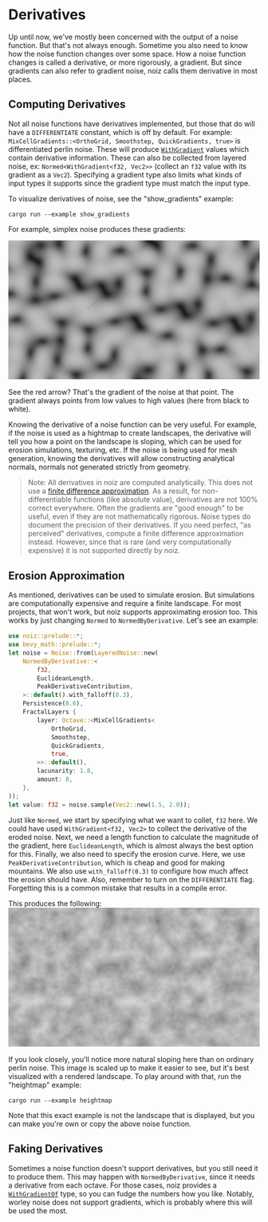 # Derivatives

Up until now, we've mostly been concerned with the output of a noise function.
But that's not always enough.
Sometime you also need to know how the noise function changes over some space.
How a noise function changes is called a derivative, or more rigorously, a gradient.
But since gradients can also refer to gradient noise, noiz calls them derivative in most places.

## Computing Derivatives

Not all noise functions have derivatives implemented, but those that do will have a `DIFFERENTIATE` constant, which is off by default.
For example: `MixCellGradients::<OrthoGrid, Smoothstep, QuickGradients, true>` is differentiated perlin noise.
These will produce [`WithGradient`](https://docs.rs/noiz/latest/noiz/cells/struct.WithGradient.html) values which contain derivative information.
These can also be collected from layered noise, ex: `Normed<WithGradient<f32, Vec2>>` (collect an `f32` value with its gradient as a `Vec2`).
Specifying a gradient type also limits what kinds of input types it supports since the gradient type must match the input type.

To visualize derivatives of noise, see the "show_gradients" example:

```text
cargo run --example show_gradients
```

For example, simplex noise produces these gradients:

![simplex noise derivatives](../images/simplex-derivative.jpeg)

See the red arrow?
That's the gradient of the noise at that point.
The gradient always points from low values to high values (here from black to white).

Knowing the derivative of a noise function can be very useful.
For example, if the noise is used as a hightmap to create landscapes, the derivative will tell you how a point on the landscape is sloping,
which can be used for erosion simulations, texturing, etc.
If the noise is being used for mesh generation, knowing the derivatives will allow constructing analytical normals, normals not generated strictly from geometry.

> Note:
All derivatives in noiz are computed analytically.
This does not use a [finite difference approximation](https://en.wikipedia.org/wiki/Finite_difference).
As a result, for non-differentiable functions (like absolute value), derivatives are not 100% correct everywhere.
Often the gradients are "good enough" to be useful, even if they are not mathematically rigorous.
Noise types do document the precision of their derivatives.
If you need perfect, "as perceived" derivatives, compute a finite difference approximation instead.
However, since that is rare (and very computationally expensive) it is not supported directly by noiz.

## Erosion Approximation

As mentioned, derivatives can be used to simulate erosion.
But simulations are computationally expensive and require a finite landscape.
For most projects, that won't work, but noiz supports approximating erosion too.
This works by just changing `Normed` to `NormedByDerivative`.
Let's see an example:

```rust
use noiz::prelude::*;
use bevy_math::prelude::*;
let noise = Noise::from(LayeredNoise::new(
    NormedByDerivative::<
        f32,
        EuclideanLength,
        PeakDerivativeContribution,
    >::default().with_falloff(0.3),
    Persistence(0.6),
    FractalLayers {
        layer: Octave::<MixCellGradients<
            OrthoGrid,
            Smoothstep,
            QuickGradients,
            true,
        >>::default(),
        lacunarity: 1.8,
        amount: 8,
    },
));
let value: f32 = noise.sample(Vec2::new(1.5, 2.0));
```

Just like `Normed`, we start by specifying what we want to collet, `f32` here.
We could have used `WithGradient<f32, Vec2>` to collect the derivative of the eroded noise.
Next, we need a length function to calculate the magnitude of the gradient, here `EuclideanLength`, which is almost always the best option for this.
Finally, we also need to specify the erosion curve.
Here, we use `PeakDerivativeContribution`, which is cheap and good for making mountains.
We also use `with_falloff(0.3)` to configure how much affect the erosion should have.
Also, remember to turn on the `DIFFERENTIATE` flag.
Forgetting this is a common mistake that results in a compile error.

This produces the following: ![eroded fbm perlin noise](../images/eroded-fbm-perlin-noise.jpeg)

If you look closely, you'll notice more natural sloping here than on ordinary perlin noise.
This image is scaled up to make it easier to see, but it's best visualized with a rendered landscape.
To play around with that, run the "heightmap" example:

```text
cargo run --example heightmap
```

Note that this exact example is not the landscape that is displayed, but you can make you're own or copy the above noise function.

## Faking Derivatives

Sometimes a noise function doesn't support derivatives, but you still need it to produce them.
This may happen with `NormedByDerivative`, since it needs a derivative from each octave.
For those cases, noiz provides a [`WithGradientOf`](https://docs.rs/noiz/latest/noiz/misc_noise/struct.WithGradientOf.html) type, so you can fudge the numbers how you like.
Notably, worley noise does not support gradients, which is probably where this will be used the most.
